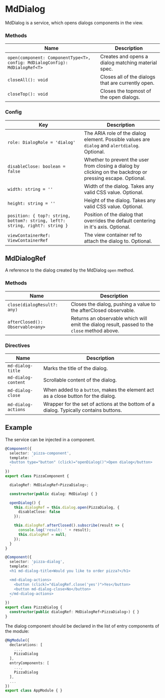 # MdDialog

MdDialog is a service, which opens dialogs components in the view.

### Methods

| Name | Description |
| ---- | ----------- |
| `open(component: ComponentType<T>, config: MdDialogConfig): MdDialogRef<T>` | Creates and opens a dialog matching material spec. |
| `closeAll(): void` | Closes all of the dialogs that are currently open. |
| `closeTop(): void` | Closes the topmost of the open dialogs. |

### Config

| Key | Description  |
| --- | ------------ |
| `role: DialogRole = 'dialog'` | The ARIA role of the dialog element. Possible values are `dialog` and `alertdialog`. Optional. |
| `disableClose: boolean = false` | Whether to prevent the user from closing a dialog by clicking on the backdrop or pressing escape. Optional. |
| `width: string = ''` | Width of the dialog. Takes any valid CSS value. Optional. |
| `height: string = ''` | Height of the dialog. Takes any valid CSS value. Optional. |
| `position: { top?: string, bottom?: string, left?: string, right?: string }` | Position of the dialog that overrides the default centering in it's axis. Optional. |
| `viewContainerRef: ViewContainerRef` | The view container ref to attach the dialog to. Optional. |

## MdDialogRef

A reference to the dialog created by the MdDialog `open` method.

### Methods

| Name | Description |
| ---- | ----------- |
| `close(dialogResult?: any)` | Closes the dialog, pushing a value to the afterClosed observable. |
| `afterClosed(): Observable<any>` | Returns an observable which will emit the dialog result, passed to the `close` method above. |

### Directives
| Name | Description  |
| ---  | ------------ |
| `md-dialog-title`   | Marks the title of the dialog.
| `md-dialog-content` | Scrollable content of the dialog.
| `md-dialog-close`   | When added to a `button`, makes the element act as a close button for the dialog.
| `md-dialog-actions` | Wrapper for the set of actions at the bottom of a dialog. Typically contains buttons.

## Example
The service can be injected in a component.

```ts
@Component({
  selector: 'pizza-component',
  template: `
  <button type="button" (click)="openDialog()">Open dialog</button>
  `
})
export class PizzaComponent {

  dialogRef: MdDialogRef<PizzaDialog>;

  constructor(public dialog: MdDialog) { }

  openDialog() {
    this.dialogRef = this.dialog.open(PizzaDialog, {
      disableClose: false
    });

    this.dialogRef.afterClosed().subscribe(result => {
      console.log('result: ' + result);
      this.dialogRef = null;
    });
  }
}

@Component({
  selector: 'pizza-dialog',
  template: `
  <h1 md-dialog-title>Would you like to order pizza?</h1>

  <md-dialog-actions>
    <button (click)="dialogRef.close('yes')">Yes</button>
    <button md-dialog-close>No</button>
  </md-dialog-actions>
  `
})
export class PizzaDialog {
  constructor(public dialogRef: MdDialogRef<PizzaDialog>) { }
}
```

The dialog component should be declared in the list of entry components of the module:

```ts
@NgModule({
  declarations: [
    ...,
    PizzaDialog
  ],
  entryComponents: [
    ...,
    PizzaDialog
  ],
  ...
})
export class AppModule { }

```
